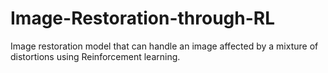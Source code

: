 # Image-Restoration-through-RL
Image restoration model that can handle an image affected by a mixture of distortions using Reinforcement learning.
